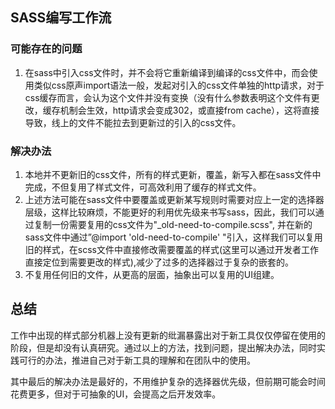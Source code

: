 ## SASS编写工作流

### 可能存在的问题

1. 在sass中引入css文件时，并不会将它重新编译到编译的css文件中，而会使用类似css原声import语法一般，发起对引入的css文件单独的http请求，对于css缓存而言，会认为这个文件并没有变换（没有什么参数表明这个文件有更改，缓存机制会生效，http请求会变成302，或直接from cache），这将直接导致，线上的文件不能拉去到更新过的引入的css文件。


### 解决办法

1. 本地并不更新旧的css文件，所有的样式更新，覆盖，新写入都在sass文件中完成，不但复用了样式文件，可高效利用了缓存的样式文件。
2. 上述方法可能在sass文件中要覆盖或更新某写规则时需要对应上一定的选择器层级，这样比较麻烦，不能更好的利用优先级来书写sass，因此，我们可以通过复制一份需要复用的css文件为"_old-need-to-compile.scss", 并在新的sass文件中通过”@import 'old-need-to-compile' "引入，这样我们可以复用旧的样式，在scss文件中直接修改需要覆盖的样式(这里可以通过开发者工作直接定位到需要更改的样式),减少了过多的选择器过于复杂的嵌套的。
3. 不复用任何旧的文件，从更高的层面，抽象出可以复用的UI组建。


## 总结

工作中出现的样式部分机器上没有更新的纰漏暴露出对于新工具仅仅停留在使用的阶段，但是却没有认真研究。通过以上的方法，找到问题，提出解决办法，同时实践可行的办法，推进自己对于新工具的理解和在团队中的使用。

其中最后的解决办法是最好的，不用维护复杂的选择器优先级，但前期可能会时间花费更多，但对于可抽象的UI，会提高之后开发效率。